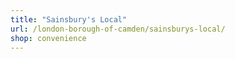 ```yaml
---
title: "Sainsbury's Local"
url: /london-borough-of-camden/sainsburys-local/
shop: convenience
---
```

